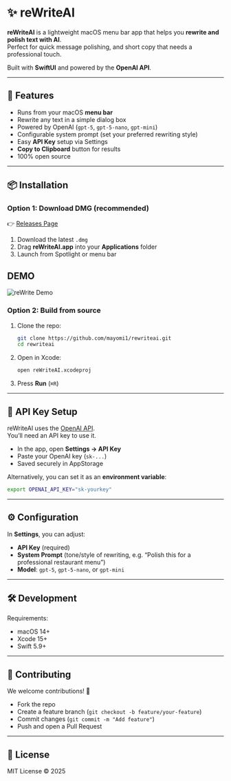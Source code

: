# ✨ reWriteAI

**reWriteAI** is a lightweight macOS menu bar app that helps you **rewrite and polish text with AI**.  
Perfect for quick message polishing, and short copy that needs a professional touch.  

Built with **SwiftUI** and powered by the **OpenAI API**.

---

## 🚀 Features

- Runs from your macOS **menu bar**  
- Rewrite any text in a simple dialog box  
- Powered by OpenAI (`gpt-5`, `gpt-5-nano`, `gpt-mini`)  
- Configurable system prompt (set your preferred rewriting style)  
- Easy **API Key** setup via Settings  
- **Copy to Clipboard** button for results  
- 100% open source  

---

## 📦 Installation

### Option 1: Download DMG (recommended)
👉 [Releases Page](https://github.com/mayomi1/rewriteai/releases)

1. Download the latest `.dmg`  
2. Drag **reWriteAI.app** into your **Applications** folder  
3. Launch from Spotlight or menu bar

## DEMO
![reWrite Demo](https://github.com/user-attachments/assets/93c6bea6-c07c-4693-99f0-e7a158eecdf7)


### Option 2: Build from source
1. Clone the repo:
   ```bash
   git clone https://github.com/mayomi1/rewriteai.git
   cd rewriteai
   ```
2. Open in Xcode:
   ```bash
   open reWriteAI.xcodeproj
   ```
3. Press **Run** (`⌘R`)  

---

## 🔑 API Key Setup

reWriteAI uses the [OpenAI API](https://platform.openai.com/).  
You’ll need an API key to use it.

- In the app, open **Settings → API Key**  
- Paste your OpenAI key (`sk-...`)  
- Saved securely in AppStorage  

Alternatively, you can set it as an **environment variable**:

```bash
export OPENAI_API_KEY="sk-yourkey"
```

---

## ⚙️ Configuration

In **Settings**, you can adjust:

- **API Key** (required)  
- **System Prompt** (tone/style of rewriting, e.g. “Polish this for a professional restaurant menu”)  
- **Model**: `gpt-5`, `gpt-5-nano`, or `gpt-mini`  

---

## 🛠️ Development

Requirements:
- macOS 14+  
- Xcode 15+  
- Swift 5.9+  

---

## 🤝 Contributing

We welcome contributions! 🎉  

- Fork the repo  
- Create a feature branch (`git checkout -b feature/your-feature`)  
- Commit changes (`git commit -m "Add feature"`)  
- Push and open a Pull Request  

---

## 📜 License

MIT License © 2025  
